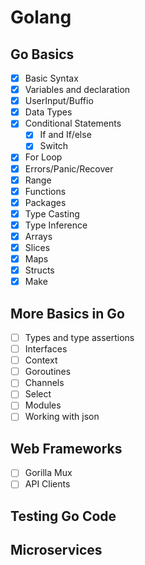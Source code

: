 # Golang

## Go Basics
- [X] Basic Syntax
- [X] Variables and declaration
- [X] UserInput/Buffio
- [X] Data Types
- [X] Conditional Statements
    - [X] If and If/else
    - [X] Switch   
- [X] For Loop
- [X] Errors/Panic/Recover
- [X] Range
- [X] Functions
- [X] Packages
- [X] Type Casting
- [X] Type Inference
- [X] Arrays
- [X] Slices
- [X] Maps
- [X] Structs
- [X] Make

## More Basics in Go

- [ ] Types and type assertions
- [ ] Interfaces
- [ ] Context
- [ ] Goroutines
- [ ] Channels
- [ ] Select
- [ ] Modules
- [ ] Working with json

## Web Frameworks

- [ ]  Gorilla Mux
- [ ]  API Clients

## Testing Go Code

## Microservices



